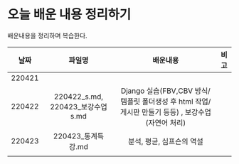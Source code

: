 # 오늘 배운 내용 정리하기
배운내용을 정리하며 복습한다.









|  날짜  |              파일명              |                           배운내용                           | 비고 |
| :----: | :------------------------------: | :----------------------------------------------------------: | :--: |
| 220421 |                                  |                                                              |      |
| 220422 | 220422_s.md, 220423_보강수업s.md | Django 실습(FBV,CBV 방식/ 템플릿 폴더생성 후 html 작업/ 게시판 만들기 등등) , 보강수업(자연어 처리) |      |
| 220423 |        220423_통계특강.md        |                  분석, 평균, 심프슨의 역설                   |      |
|        |                                  |                                                              |      |

